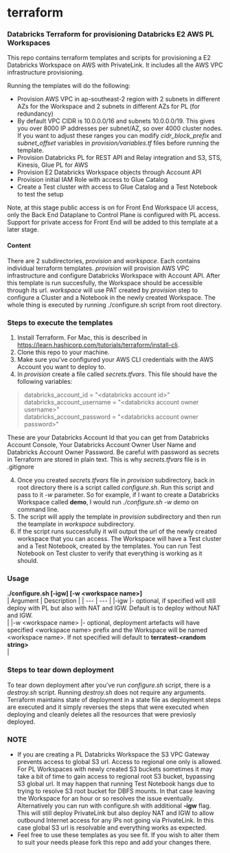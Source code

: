 # terraform
### Databricks Terraform for provisioning Databricks E2 AWS PL Workspaces

This repo contains terraform templates and scripts for provisioning a E2 Databricks Workspace on AWS with PrivateLink. It includes all the AWS VPC infrastructure provisioning.

Running the templates will do the following:
* Provision AWS VPC in ap-southeast-2 region with 2 subnets in different AZs for the Workspace and 2 subnets in different AZs for PL (for redundancy)
* By default VPC CIDR is 10.0.0.0/16 and subnets 10.0.0.0/19. This gives you over 8000 IP addresses per subnet/AZ, so over 4000 cluster nodes. If you want to adjust these ranges you can modify *cidr_block_prefix* and *subnet_offset* variables in *provision/variables.tf* files before running the template.
* Provision Databricks PL for REST API and Relay integration and S3, STS, Kinesis, Glue PL for AWS
* Provision E2 Databricks Workspace objects through Account API
* Provision initial IAM Role with access to Glue Catalog
* Create a Test cluster with access to Glue Catalog and a Test Notebook to test the setup

Note, at this stage public access is on for Front End Workspace UI access, only the Back End Dataplane to Control Plane is configured with PL access.
Support for private access for Front End will be added to this template at a later stage.

#### Content
There are 2 subdirectories, *provision* and *workspace*. Each contains individual terraform templates.
*provision* will provision AWS VPC infrastructure and configure Databricks Workspace with Account API. After this template is run succesfully, the Workspace should be accessible through its url.
*workspace* will use PAT created by *provision* step to configure a Cluster and a Notebook in the newly created Workspace.
The whole thing is executed by running ./configure.sh script from root directory.

### Steps to execute the templates

1. Install Terraform. For Mac, this is described in https://learn.hashicorp.com/tutorials/terraform/install-cli.
2. Clone this repo to your machine.
3. Make sure you've configured your AWS CLI credentials with the AWS Account you want to deploy to.
4. In *provision* create a file called *secrets.tfvars*. This file should have the following variables:
> databricks_account_id       = "\<databricks account id>"<br>
> databricks_account_username = "\<databricks account owner username>"<br>
> databricks_account_password = "\<databricks account owner password>"<br>

These are your Databricks Account Id that you can get from Databricks Account Console, Your Databricks Account Owner User Name and Databricks Account Owner Password. Be careful with password as secrets in Terraform are stored in plain text. This is why *secrets.tfvars* file is in .gitignore

4. Once you created *secrets.tfvars* file in *provision* subdirectory, back in root directory there is a script called *configure.sh*. Run this script and pass to it *-w <your workspace name>* parameter. So for example, if I want to create a Databricks Workspace called **demo**, I would run *./configure.sh -w demo* on command line.
5. The script will apply the template in *provision* subdirectory and then run the teamplate in *workspace* subdirectory.
6. If the script runs successfully it will output the url of the newly created workspace that you can access. The Workspace will have a Test cluster and a Test Notebook, created by the templates. You can run Test Notebook on Test cluster to verify that everything is working as it should.

### Usage
**./configure.sh [-igw] [-w \<workspace name\>]**<br>
| Argument              | Description    |
| ---                   | ---            |
|\-igw                  |- optional, if specified will still deploy with PL but also with NAT and IGW. Default is to deploy without NAT and IGW.<br> |
|\-w \<workspace name\> |- optional, deployment artefacts will have specified \<workspace name\> prefix and the Workspace will be named \<workspace name\>. If not specified <workspace name> will default to **terratest-\<random string\>**<br> |

### Steps to tear down deployment
To tear down deployment after you've run *configure.sh* script, there is a *destroy.sh* script.
Running *destroy.sh* does not require any arguments. Terraform maintains state of deployment in a state file as deployment steps are executed and it simply reverses the steps that were executed when deploying and cleanly deletes all the resources that were previosly deployed.

### NOTE
* If you are creating a PL Databricks Workspace the S3 VPC Gateway prevents access to global S3 url. Access to regional one only is allowed. For PL Workspaces with newly created S3 buckets sometimes it may take a bit of time to gain access to regional root S3 bucket, bypassing S3 global url. It may happen that running Test Notebook hangs due to trying to resolve S3 root bucket for DBFS mounts. In that case leaving the Workspace for an hour or so resolves the issue eventually.
Alternatively you can run with configure.sh with additional **-igw** flag. This will still deploy PrivateLink but also deploy NAT and IGW to allow outbound Internet access for any IPs not going via PrivateLink. In this case global S3 url is resolvable and everything works as expected.
* Feel free to use these templates as you see fit. If you wish to alter them to suit your needs please fork this repo and add your changes there.


